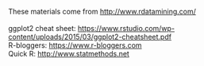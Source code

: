 These materials come from http://www.rdatamining.com/ <br>
<br>
ggplot2 cheat sheet: https://www.rstudio.com/wp-content/uploads/2015/03/ggplot2-cheatsheet.pdf
<br>
R-bloggers: https://www.r-bloggers.com <br>
Quick R: http://www.statmethods.net